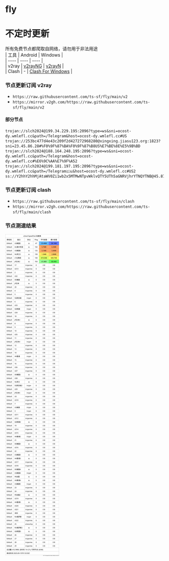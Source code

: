 # fly
# 不定时更新
所有免费节点都爬取自网络，请勿用于非法用途  
|  工具  | Android  | Windows  |  
|  ----  | ----   | ----  |  
| v2ray  | [v2rayNG](https://github.com/2dust/v2rayNG/releases) | [v2rayN](https://github.com/2dust/v2rayN/releases) |  
| Clash  | - | [Clash For Windows](https://github.com/2dust/clashN/releases) | 
  
### 节点更新订阅  v2ray
- `https://raw.githubusercontent.com/ts-sf/fly/main/v2`  
- `https://mirror.v2gh.com/https://raw.githubusercontent.com/ts-sf/fly/main/v2`  

#### 部分节点  
``` 
trojan://slch2024@199.34.229.195:2096?type=ws&sni=ocost-dy.wmlefl.cc&path=/Telegram&host=ocost-dy.wmlefl.cc#US
trojan://253bc477d4e43c209f2d427272968280@xingxing.jiasu123.org:1823?sni=23.45.86.28#%F0%9F%87%BA%F0%9F%87%B8US%E7%BE%8E%E5%9B%BD
trojan://slch2024@188.164.248.195:2096?type=ws&sni=ocost-dy.wmlefl.cc&path=/Telegram&host=ocost-dy.wmlefl.cc#%E6%9C%AA%E7%9F%A52
trojan://slch2024@199.181.197.195:2096?type=ws&sni=ocost-dy.wmlefl.cc&path=/Telegram🇨🇳&host=ocost-dy.wmlefl.cc#US2
ss://Y2hhY2hhMjAtaWV0Zi1wb2x5MTMwNTpvWklvQTY5UTh5aGNRVjhrYTNQYTNB@45.87.175.28:8080#%F0%9F%87%B1%F0%9F%87%B9LT%E7%AB%8B%E9%99%B6%E5%AE%9B%20181.7KB%2Fs
```
### 节点更新订阅  clash
- `https://raw.githubusercontent.com/ts-sf/fly/main/clash`  
- `https://mirror.v2gh.com/https://raw.githubusercontent.com/ts-sf/fly/main/clash`  

### 节点测速结果
![image](traffic.png)
